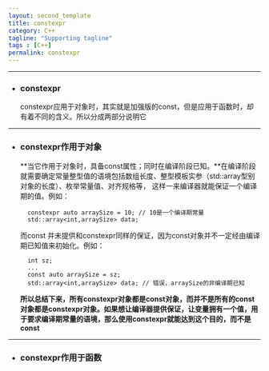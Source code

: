 ```yaml
---
layout: second_template
title: constexpr
category: C++
tagline: "Supporting tagline"
tags : [C++]
permalink: constexpr
---
```


***
* ### constexpr ###

	constexpr应用于对象时，其实就是加强版的const，但是应用于函数时，却有着不同的含义。所以分成两部分说明它


*** 
* ### constexpr作用于对象 ###

	**当它作用于对象时，具备const属性；同时在编译阶段已知。**在编译阶段就需要确定常量整型值的语境包括数组长度、整型模板实参（std::array型别对象的长度）、枚举常量值、对齐规格等，
	这样一来编译器就能保证一个编译期的值。例如：

		constexpr auto arraySize = 10; // 10是一个编译期常量
		std::array<int,arraySize> data;

	而const 并未提供和constexpr同样的保证，因为const对象并不一定经由编译期已知值来初始化。例如：

		int sz;
		...
		const auto arraySize = sz;
		std::array<int,arraySize> data; // 错误，arraySize的非编译期已知

	**所以总结下来，所有constexpr对象都是const对象，而并不是所有的const对象都是constexpr对象。如果想让编译器提供保证，让变量拥有一个值，用于要求编译期常量的语境，那么使用constexpr就能达到这个目的，而不是const**


***
* ### constexpr作用于函数 ###

	




	







